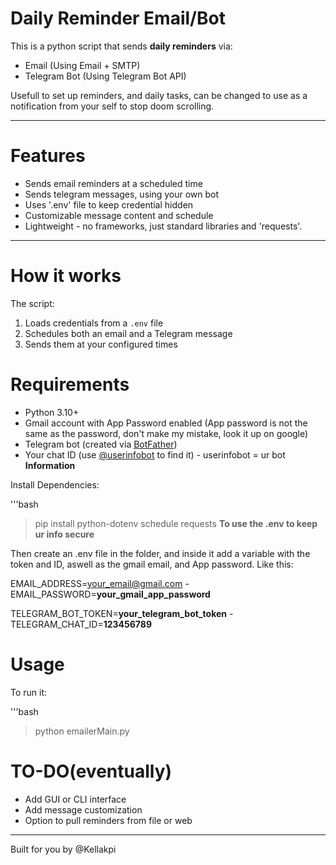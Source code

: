 # Daily Reminder Email/Bot

This is a python script that sends **daily reminders** via:
- Email (Using Email + SMTP)
- Telegram Bot (Using Telegram Bot API)

Usefull to set up reminders, and daily tasks, can be changed to use as a notification from your self to stop doom scrolling.

---

# Features 

- Sends email reminders at a scheduled time
- Sends telegram messages, using your own bot
- Uses '.env' file to keep credential hidden
- Customizable message content and schedule
- Lightweight - no frameworks, just standard libraries and 'requests'.

---

# How it works

The script:
1. Loads credentials from a `.env` file
2. Schedules both an email and a Telegram message
3. Sends them at your configured times

# Requirements

- Python 3.10+
- Gmail account with App Password enabled (App password is not the same as the password, don't make my mistake, look it up on google)
- Telegram bot (created via [BotFather](https://t.me/BotFather))
- Your chat ID (use [@userinfobot](https://t.me/userinfobot) to find it) - userinfobot = ur bot **Information**

Install Dependencies: 

'''bash 
>pip install python-dotenv schedule requests **To use the .env to keep ur info secure**

Then create an .env file in the folder, and inside it add a variable with the token and ID, aswell as the gmail email, and App password.
Like this:

EMAIL_ADDRESS=your_email@gmail.com - 
EMAIL_PASSWORD=**your_gmail_app_password**

TELEGRAM_BOT_TOKEN=**your_telegram_bot_token** - 
TELEGRAM_CHAT_ID=**123456789**

# Usage

To run it:

'''bash 
>python emailerMain.py

# TO-DO(eventually)

- Add GUI or CLI interface
- Add message customization
- Option to pull reminders from file or web

---

Built for you by @Kellakpi